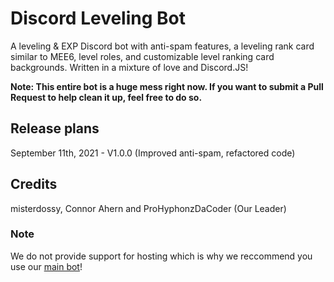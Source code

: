 # Discord Leveling Bot
A leveling &amp; EXP Discord bot with anti-spam features, a leveling rank card similar to MEE6, level roles, and customizable level ranking card backgrounds. Written in a mixture of love and Discord.JS!

<b>Note: This entire bot is a huge mess right now. If you want to submit a Pull Request to help clean it up, feel free to do so.</b>

## Release plans
September 11th, 2021 - V1.0.0 (Improved anti-spam, refactored code)

## Credits
misterdossy, Connor Ahern and ProHyphonzDaCoder (Our Leader)

### Note
We do not provide support for hosting which is why we reccommend you use our [main bot](https://bit.ly/3sNNxT5)!
